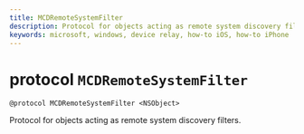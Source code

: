 ```yaml
---
title: MCDRemoteSystemFilter
description: Protocol for objects acting as remote system discovery filters.
keywords: microsoft, windows, device relay, how-to iOS, how-to iPhone
---
```


# protocol `MCDRemoteSystemFilter`

```
@protocol MCDRemoteSystemFilter <NSObject>
```

Protocol for objects acting as remote system discovery filters.
